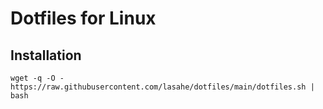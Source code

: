 # Dotfiles for Linux

## Installation
```wget -q -O - https://raw.githubusercontent.com/lasahe/dotfiles/main/dotfiles.sh | bash```
